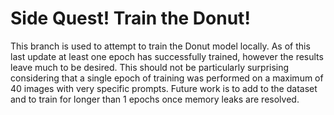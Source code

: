 # Side Quest! Train the Donut!
This branch is used to attempt to train the Donut model locally. As of this last update at least one epoch has successfully trained, however the results leave much to be desired.
This should not be particularly surprising considering that a single epoch of training was performed on a maximum of 40 images with very specific prompts. Future work is to add to the dataset 
and to train for longer than 1 epochs once memory leaks are resolved. 
